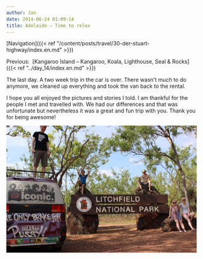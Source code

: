 ```yaml
---
author: Jan
date: 2014-06-24 01:09:14
title: Adelaide – Time to relax
---
```


[Navigation]({{< ref "/content/posts/travel/30-der-stuart-highway/index.en.md" >}})

Previous:  [Kangaroo Island – Kangaroo, Koala, Lighthouse, Seal & Rocks]({{< ref "../day_14/index.en.md" >}})

The last day. A two week trip in the car is over. There wasn't much to do
anymore, we cleaned up everything and took the van back to the rental.

I hope you all enjoyed the pictures and stories I told. I am thankful for the
people I met and travelled with. We had our differences and that was
unfortunate but nevertheless it was a great and fun trip with you. Thank you
for being awesome!

![](images/entry.jpg)

